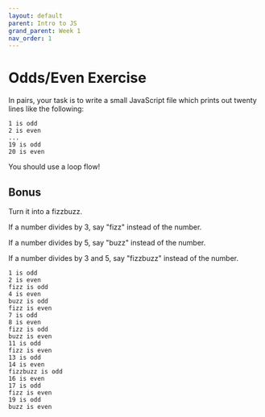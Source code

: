 ```yaml
---
layout: default
parent: Intro to JS
grand_parent: Week 1
nav_order: 1
---
```


# Odds/Even Exercise

In pairs, your task is to write a small JavaScript file which prints out twenty lines like the following:

```
1 is odd
2 is even
...
19 is odd
20 is even
```

You should use a loop flow!

## Bonus

Turn it into a fizzbuzz.

If a number divides by 3, say "fizz" instead of the number.

If a number divides by 5, say "buzz" instead of the number.

If a number divides by 3 and 5, say "fizzbuzz" instead of the number.

```
1 is odd
2 is even
fizz is odd
4 is even
buzz is odd
fizz is even
7 is odd
8 is even
fizz is odd
buzz is even
11 is odd
fizz is even
13 is odd
14 is even
fizzbuzz is odd
16 is even
17 is odd
fizz is even
19 is odd
buzz is even
```
